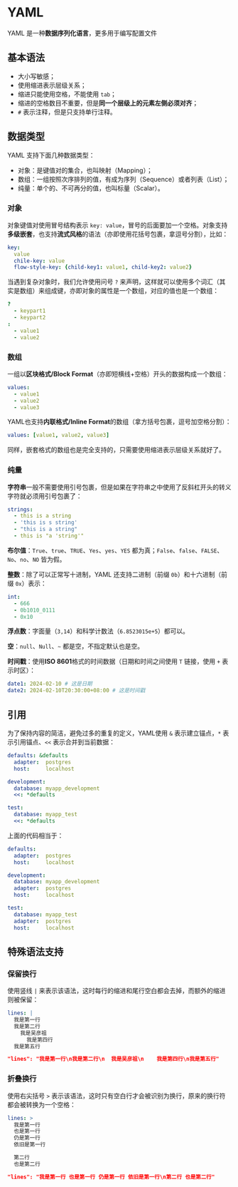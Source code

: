 # YAML

YAML 是一种**数据序列化语言**，更多用于编写配置文件

## 基本语法

- 大小写敏感；
- 使用缩进表示层级关系；
- 缩进只能使用空格，不能使用 `tab`；
- 缩进的空格数目不重要，但是**同一个层级上的元素左侧必须对齐**；
- `#` 表示注释，但是只支持单行注释。

## 数据类型

YAML 支持下面几种数据类型：

- 对象：是键值对的集合，也叫映射（Mapping）；
- 数组：一组按照次序排列的值，有成为序列（Sequence）或者列表（List）；
- 纯量：单个的、不可再分的值，也叫标量（Scalar）。

### 对象

对象键值对使用冒号结构表示 `key: value`，冒号的后面要加一个空格。对象支持**多级嵌套**，也支持**流式风格**的语法（亦即使用花括号包裹，拿逗号分割），比如：

```yaml
key:
  value
  chile-key: value
  flow-style-key: {child-key1: value1, child-key2: value2}
```

当遇到复杂对象时，我们允许使用问号 `?` 来声明，这样就可以使用多个词汇（其实是数组）来组成键，亦即对象的属性是一个数组，对应的值也是一个数组：

```yaml
?
  - keypart1
  - keypart2
:
  - value1
  - value2
```

### 数组

一组以**区块格式/Block Format**（亦即短横线+空格）开头的数据构成一个数组：

```yaml
values: 
  - value1
  - value2
  - value3
```

YAML也支持**内联格式/Inline Format**的数组（拿方括号包裹，逗号加空格分割）：

```yaml
values: [value1, value2, value3]
```

同样，嵌套格式的数组也是完全支持的，只需要使用缩进表示层级关系就好了。

### 纯量

**字符串**一般不需要使用引号包裹，但是如果在字符串之中使用了反斜杠开头的转义字符就必须用引号包裹了：

```yaml
strings:
  - this is a string
  - 'this is s string'
  - "this is a string"
  - this is "a 'string'"
```

**布尔值**：`True`、`true`、`TRUE`、`Yes`、`yes`、`YES` 都为真；`False`、`false`、`FALSE`、`No`、`no`、`NO` 皆为假。

**整数**：除了可以正常写十进制，YAML 还支持二进制（前缀 `0b`）和十六进制（前缀 `0x`）表示：

```yaml
int: 
  - 666
  - 0b1010_0111
  - 0x10
```

**浮点数**：字面量（`3,14`）和科学计数法（`6.8523015e+5`）都可以。

**空**：`null`、`Null`、`~` 都是空，不指定默认也是空。

**时间戳**：使用**ISO 8601**格式的时间数据（日期和时间之间使用 `T` 链接，使用 `+` 表示时区）：

```yaml
date1: 2024-02-10 # 这是日期
date2: 2024-02-10T20:30:00+08:00 # 这是时间戳
```

## 引用

为了保持内容的简洁，避免过多的重复的定义，YAML使用 `&` 表示建立锚点，`*` 表示引用锚点、`<<` 表示合并到当前数据：

```yaml
defaults: &defaults
  adapter:  postgres
  host:     localhost

development:
  database: myapp_development
  <<: *defaults

test:
  database: myapp_test
  <<: *defaults
```

上面的代码相当于：

```yaml
defaults:
  adapter:  postgres
  host:     localhost

development:
  database: myapp_development
  adapter:  postgres
  host:     localhost

test:
  database: myapp_test
  adapter:  postgres
  host:     localhost
```

## 特殊语法支持

### 保留换行

使用竖线 `|` 来表示该语法，这时每行的缩进和尾行空白都会去掉，而额外的缩进则被保留：
```yaml
lines: |
  我是第一行
  我是第二行
    我是吴彦祖
      我是第四行
  我是第五行
```

```Json
"lines": "我是第一行\n我是第二行\n  我是吴彦祖\n    我是第四行\n我是第五行"
```

### 折叠换行

使用右尖括号 `>` 表示该语法，这时只有空白行才会被识别为换行，原来的换行符都会被转换为一个空格：

```yaml
lines: >
  我是第一行
  也是第一行
  仍是第一行
  依旧是第一行

  第二行
  也是第二行
```

```json
"lines": "我是第一行 也是第一行 仍是第一行 依旧是第一行\n第二行 也是第二行"
```
